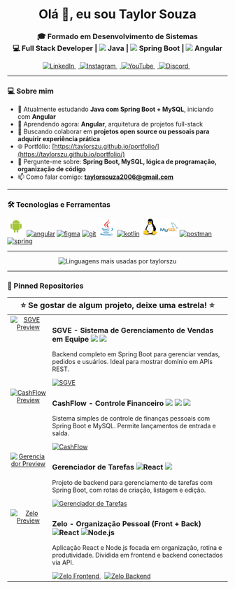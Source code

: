 <h1 align="center">Olá 👋, eu sou Taylor Souza</h1>
<h3 align="center">
🎓 Formado em Desenvolvimento de Sistemas <br/>
💻 Full Stack Developer | <img src="https://cdn.jsdelivr.net/gh/devicons/devicon/icons/java/java-original.svg" width="20"/> Java | <img src="https://cdn.jsdelivr.net/gh/devicons/devicon/icons/spring/spring-original.svg" width="20"/> Spring Boot | <img src="https://angular.io/assets/images/logos/angular/angular.svg" width="20"/> Angular
</h3>
<p align="center">
  <a href="https://www.linkedin.com/in/taylor-souza-8a4353251/" target="blank">
    <img src="https://raw.githubusercontent.com/rahuldkjain/github-profile-readme-generator/master/src/images/icons/Social/linked-in-alt.svg" alt="LinkedIn" height="30" width="60" />
    <img width="5" />
  </a>
  <a href="https://www.instagram.com/taylor_szu/" target="blank">
    <img src="https://raw.githubusercontent.com/rahuldkjain/github-profile-readme-generator/master/src/images/icons/Social/instagram.svg" alt="Instagram" height="30" width="40" />
    <img width="5" />
  </a>
  <a href="https://www.youtube.com/@taylor_sz" target="blank">
    <img src="https://raw.githubusercontent.com/rahuldkjain/github-profile-readme-generator/master/src/images/icons/Social/youtube.svg" alt="YouTube" height="30" width="40" />
    <img width="5" />
  </a>
  <a href="https://discord.gg/XDBqwkx2GU" target="blank">
    <img src="https://raw.githubusercontent.com/rahuldkjain/github-profile-readme-generator/master/src/images/icons/Social/discord.svg" alt="Discord" height="30" width="40" />
    <img width="5" />
  </a>
</p>

---

### 💻 Sobre mim

- 🚀 Atualmente estudando **Java com Spring Boot + MySQL**, iniciando com **Angular**
- 🌱 Aprendendo agora: **Angular**, arquitetura de projetos full-stack
- 🤝 Buscando colaborar em **projetos open source ou pessoais para adquirir experiência prática**
- 🌐 Portfólio: [https://taylorszu.github.io/portfolio/](https://taylorszu.github.io/portfolio/)
- 💬 Pergunte-me sobre: **Spring Boot, MySQL, lógica de programação, organização de código**
- 📫 Como falar comigo: **taylorsouza2006@gmail.com**

---

### 🛠️ Tecnologias e Ferramentas

<p>
  <a href="https://developer.android.com" target="_blank"><img src="https://raw.githubusercontent.com/devicons/devicon/master/icons/android/android-original-wordmark.svg" alt="android" width="40" height="40"/></a>
  <a href="https://angular.io" target="_blank"><img src="https://angular.io/assets/images/logos/angular/angular.svg" alt="angular" width="40" height="40"/></a>
  <a href="https://www.figma.com/" target="_blank"><img src="https://www.vectorlogo.zone/logos/figma/figma-icon.svg" alt="figma" width="40" height="40"/></a>
  <a href="https://git-scm.com/" target="_blank"><img src="https://www.vectorlogo.zone/logos/git-scm/git-scm-icon.svg" alt="git" width="40" height="40"/></a>
  <a href="https://www.java.com" target="_blank"><img src="https://raw.githubusercontent.com/devicons/devicon/master/icons/java/java-original.svg" alt="java" width="40" height="40"/></a>
  <a href="https://kotlinlang.org" target="_blank"><img src="https://www.vectorlogo.zone/logos/kotlinlang/kotlinlang-icon.svg" alt="kotlin" width="40" height="40"/></a>
  <a href="https://www.linux.org/" target="_blank"><img src="https://raw.githubusercontent.com/devicons/devicon/master/icons/linux/linux-original.svg" alt="linux" width="40" height="40"/></a>
  <a href="https://www.mysql.com/" target="_blank"><img src="https://raw.githubusercontent.com/devicons/devicon/master/icons/mysql/mysql-original-wordmark.svg" alt="mysql" width="40" height="40"/></a>
  <a href="https://postman.com" target="_blank"><img src="https://www.vectorlogo.zone/logos/getpostman/getpostman-icon.svg" alt="postman" width="40" height="40"/></a>
  <a href="https://spring.io/" target="_blank"><img src="https://www.vectorlogo.zone/logos/springio/springio-icon.svg" alt="spring" width="40" height="40"/></a>
</p>

---

<p align="center">
  <img width="400" src="https://github-readme-stats.vercel.app/api/top-langs?username=taylorszu&show_icons=true&locale=pt-br&layout=compact" alt="Linguagens mais usadas por taylorszu" />
</p>

---

### 📌 Pinned Repositories

<table>
<thead>
<tr>
<th colspan="2" style="text-align: center; font-size: 18px;">
⭐ Se gostar de algum projeto, deixe uma estrela! ⭐
</th>
</tr>
</thead>
<tbody>
<tr>
<td align="center" valign="top" width="80">
<a href="https://github.com/TaylorSzu/SGVE">
<img src="https://raw.githubusercontent.com/TaylorSzu/SGVE/main/preview.png" width="150" alt="SGVE Preview"/>
</a>
</td>
<td valign="top">
<h3>
SGVE - Sistema de Gerenciamento de Vendas em Equipe
<img src="https://cdn.jsdelivr.net/gh/devicons/devicon/icons/java/java-original.svg" width="20"/>
<img src="https://cdn.jsdelivr.net/gh/devicons/devicon/icons/spring/spring-original.svg" width="20"/>
</h3>
<p>Backend completo em Spring Boot para gerenciar vendas, pedidos e usuários. Ideal para mostrar domínio em APIs REST.</p>
<a href="https://github.com/TaylorSzu/SGVE">
<img src="https://img.shields.io/badge/Ver%20Reposit%C3%B3rio-0D1117?style=for-the-badge&logo=github" alt="SGVE"/>
</a>
</td>
</tr>
<tr>
<td align="center" valign="top">
<a href="https://github.com/TaylorSzu/CashFlow">
<img src="https://raw.githubusercontent.com/TaylorSzu/CashFlow/main/preview.png" width="150" alt="CashFlow Preview"/>
</a>
</td>
<td valign="top">
<h3>
CashFlow - Controle Financeiro
<img src="https://cdn.jsdelivr.net/gh/devicons/devicon/icons/java/java-original.svg" width="20"/>
<img src="https://cdn.jsdelivr.net/gh/devicons/devicon/icons/spring/spring-original.svg" width="20"/>
<img src="https://cdn.jsdelivr.net/gh/devicons/devicon/icons/mysql/mysql-original-wordmark.svg" width="20"/>
</h3>
<p>Sistema simples de controle de finanças pessoais com Spring Boot e MySQL. Permite lançamentos de entrada e saída.</p>
<a href="https://github.com/TaylorSzu/CashFlow">
<img src="https://img.shields.io/badge/Ver%20Reposit%C3%B3rio-0D1117?style=for-the-badge&logo=github" alt="CashFlow"/>
</a>
</td>
</tr>
<tr>
<td align="center" valign="top">
<a href="https://github.com/TaylorSzu/Gerenciador-de-Tarefas">
<img src="https://raw.githubusercontent.com/TaylorSzu/Gerenciador-de-Tarefas/main/preview.png" width="150" alt="Gerenciador Preview"/>
</a>
</td>
<td valign="top">
<h3>
Gerenciador de Tarefas
<img src="https://cdn.jsdelivr.net/gh/devicons/devicon/icons/react/react-original.svg" width="20" alt="React" />  
<img src="https://cdn.jsdelivr.net/gh/devicons/devicon/icons/spring/spring-original.svg" width="20"/>
</h3>
<p>Projeto de backend para gerenciamento de tarefas com Spring Boot, com rotas de criação, listagem e edição.</p>
<a href="https://github.com/TaylorSzu/Gerenciador-de-Tarefas">
<img src="https://img.shields.io/badge/Ver%20Reposit%C3%B3rio-0D1117?style=for-the-badge&logo=github" alt="Gerenciador de Tarefas"/>
</a>
</td>
</tr>
<tr>
<td align="center" valign="top">
<a href="https://github.com/TaylorSzu/zelo-front-end">
  <img src="https://raw.githubusercontent.com/TaylorSzu/zelo-front-end/main/preview.png" width="150" alt="Zelo Preview"/>
</a>
</td>
<td valign="top">
<h3>
Zelo - Organização Pessoal (Front + Back)  
<img src="https://cdn.jsdelivr.net/gh/devicons/devicon/icons/react/react-original.svg" width="20" alt="React" />  
<img src="https://cdn.jsdelivr.net/gh/devicons/devicon/icons/nodejs/nodejs-original.svg" width="20" alt="Node.js" />
</h3>
<p>Aplicação React e Node.js focada em organização, rotina e produtividade. Dividida em frontend e backend conectados via API.</p>
<a href="https://github.com/TaylorSzu/zelo-front-end">
  <img src="https://img.shields.io/badge/Frontend%20Repo-0D1117?style=for-the-badge&logo=react" alt="Zelo Frontend"/>
</a>
<a href="https://github.com/TaylorSzu/zelo-back-end" style="margin-left: 8px;">
  <img src="https://img.shields.io/badge/Backend%20Repo-0D1117?style=for-the-badge&logo=node.js" alt="Zelo Backend"/>
</a>
</td>
</tr>
</tbody>
</table>
